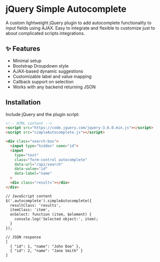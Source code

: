 # jQuery Simple Autocomplete

A custom lightweight jQuery plugin to add autocomplete functionality to input fields using AJAX. 
Easy to integrate and flexible to customize just to about complicated scripts integrations.

## ✨ Features

- Minimal setup
- Bootstrap Droupdown style
- AJAX-based dynamic suggestions
- Customizable label and value mapping
- Callback support on selection
- Works with any backend returning JSON

## Installation

Include jQuery and the plugin script:

```html
<!-- HTML content -->
<script src="https://code.jquery.com/jquery-3.6.0.min.js"></script>
<script src="simpleAutocomplete.js"></script>

<div class="search-box">
  <input type="hidden" name="id">
  <input
    type="text"
    class="form-control autocomplete"
    data-url="/api/search"
    data-value="id"
    data-label="name"
  >
  <div class="results"></div>
</div>

// JavaScript content
$('.autocomplete').simpleAutocomplete({
  resultClass: 'results',
  itemClass: 'item',
  onSelect: function (item, $element) {
    console.log('Selected object:', item);
  }
});

// JSON response
[
  { "id": 1, "name": "John Doe" },
  { "id": 2, "name": "Jane Smith" }
]




